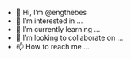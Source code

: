 - 👋 Hi, I’m @engthebes
- 👀 I’m interested in ...
- 🌱 I’m currently learning ...
- 💞️ I’m looking to collaborate on ...
- 📫 How to reach me ...

<!---
engthebes/engthebes is a ✨ special ✨ repository because its `README.md` (this file) appears on your GitHub profile.
You can click the Preview link to take a look at your changes.
--->
